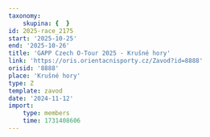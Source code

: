 ```yaml
---
taxonomy:
    skupina: {  }
id: 2025-race_2175
start: '2025-10-25'
end: '2025-10-26'
title: 'GAPP Czech O-Tour 2025 - Krušné hory'
link: 'https://oris.orientacnisporty.cz/Zavod?id=8888'
orisid: '8888'
place: 'Krušné hory'
type: Z
template: zavod
date: '2024-11-12'
import:
    type: members
    time: 1731408606
---
```


